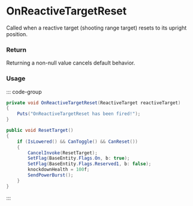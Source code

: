 # OnReactiveTargetReset
<Badge type="info" text="Entity"/><Badge type="danger" text="Carbon Compatible"/><Badge type="warning" text="Oxide Compatible"/>
Called when a reactive target (shooting range target) resets to its upright position.

### Return
Returning a non-null value cancels default behavior.

### Usage
::: code-group
```csharp [Example]
private void OnReactiveTargetReset(ReactiveTarget reactiveTarget)
{
	Puts("OnReactiveTargetReset has been fired!");
}
```
```csharp [Source — Assembly-CSharp @ ReactiveTarget]
public void ResetTarget()
{
	if (IsLowered() && CanToggle() && CanReset())
	{
		CancelInvoke(ResetTarget);
		SetFlag(BaseEntity.Flags.On, b: true);
		SetFlag(BaseEntity.Flags.Reserved1, b: false);
		knockdownHealth = 100f;
		SendPowerBurst();
	}
}

```
:::
